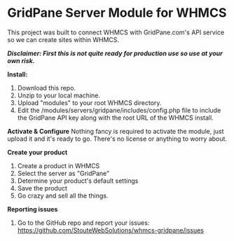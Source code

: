 # GridPane Server Module for WHMCS
This project was built to connect WHMCS with GridPane.com's API service so we can create sites within WHMCS.

***Disclaimer: First this is not quite ready for production use so use at your own risk.***

**Install:**
1. Download this repo.
2. Unzip to your local machine.
3. Upload "modules" to your root WHMCS directory.
4. Edit the /modules/servers/gridpane/includes/config.php file to include the GridPane API key along with the root URL of the WHMCS install.

**Activate & Configure**
Nothing fancy is required to activate the module, just upload it and it's ready to go. There's no license or anything to worry about.

**Create your product**
1. Create a product in WHMCS
2. Select the server as "GridPane"
3. Determine your product's default settings
4. Save the product
5. Go crazy and sell all the things.

**Reporting issues**
1. Go to the GitHub repo and report your issues: https://github.com/StouteWebSolutions/whmcs-gridpane/issues


